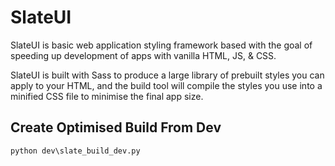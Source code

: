 # SlateUI

SlateUI is basic web application styling framework based with the goal of speeding up development of apps with vanilla HTML, JS, & CSS.

SlateUI is built with Sass to produce a large library of prebuilt styles you can apply to your HTML, and the build tool will compile the styles you use into a minified CSS file to minimise the final app size.

## Create Optimised Build From Dev
```
python dev\slate_build_dev.py
```
